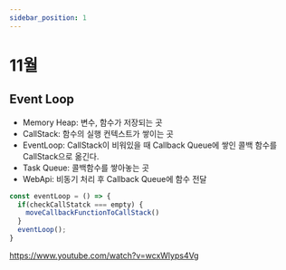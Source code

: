 ```yaml
---
sidebar_position: 1
---
```


# 11월

## Event Loop

- Memory Heap: 변수, 함수가 저장되는 곳
- CallStack: 함수의 실행 컨텍스트가 쌓이는 곳
- EventLoop: CallStack이 비워있을 때 Callback Queue에 쌓인 콜백 함수를 CallStack으로 옮긴다.
- Task Queue: 콜백함수를 쌓아놓는 곳
- WebApi: 비동기 처리 후 Callback Queue에 함수 전달


```typescript
const eventLoop = () => {
  if(checkCallStatck === empty) {
    moveCallbackFunctionToCallStack()
  }
  eventLoop();
}
```
https://www.youtube.com/watch?v=wcxWlyps4Vg

